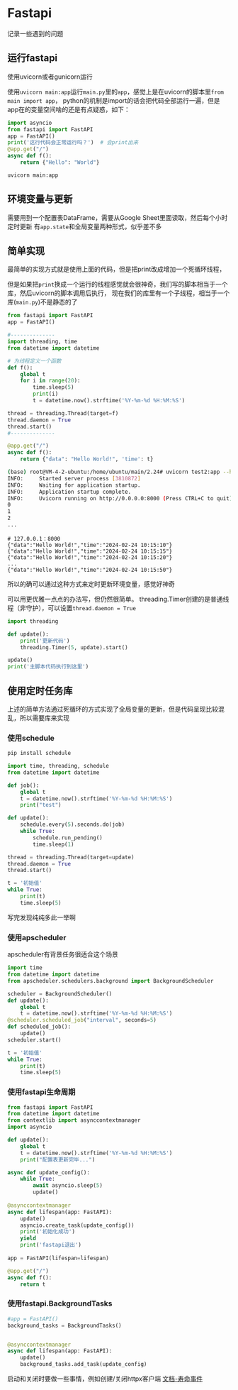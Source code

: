 # Fastapi
记录一些遇到的问题

## 运行fastapi
使用uvicorn或者gunicorn运行

使用`uvicorn main:app`运行`main.py`里的`app`，感觉上是在uvicorn的脚本里`from main import app`，
python的机制是import的话会把代码全部运行一遍，但是app在的变量空间啥的还是有点疑惑，如下：


```python
import asyncio
from fastapi import FastAPI
app = FastAPI()
print('这行代码会正常运行吗？')  # 会print出来
@app.get("/")
async def f():
    return {"Hello": "World"}
```

```bash
uvicorn main:app
```

## 环境变量与更新

需要用到一个配置表DataFrame，需要从Google Sheet里面读取，然后每个小时定时更新
有`app.state`和全局变量两种形式，似乎差不多

## 简单实现

最简单的实现方式就是使用上面的代码，但是把print改成增加一个死循环线程，

但是如果把`print`换成一个运行的线程感觉就会很神奇，我们写的脚本相当于一个库，然后uvicorn的脚本调用后执行，
现在我们的库里有一个子线程，相当于一个库(`main.py`)不是静态的了

```python
from fastapi import FastAPI
app = FastAPI()

#--------------
import threading, time
from datetime import datetime

# 为线程定义一个函数
def f():
    global t
    for i in range(20):
        time.sleep(5)
        print(i)
        t = datetime.now().strftime('%Y-%m-%d %H:%M:%S')

thread = threading.Thread(target=f)
thread.daemon = True
thread.start()
#--------------

@app.get("/")
async def f():
    return {"data": "Hello World!", 'time': t}
```

```bash
(base) root@VM-4-2-ubuntu:/home/ubuntu/main/2.24# uvicorn test2:app --host=0.0.0.0 --port=8000
INFO:     Started server process [3810872]
INFO:     Waiting for application startup.
INFO:     Application startup complete.
INFO:     Uvicorn running on http://0.0.0.0:8000 (Press CTRL+C to quit)
0
1
2
...
```

```
# 127.0.0.1：8000
{"data":"Hello World!","time":"2024-02-24 10:15:10"}
{"data":"Hello World!","time":"2024-02-24 10:15:15"} 
{"data":"Hello World!","time":"2024-02-24 10:15:20"}
...
{"data":"Hello World!","time":"2024-02-24 10:15:50"}
```

所以的确可以通过这种方式来定时更新环境变量，感觉好神奇

可以用更优雅一点点的办法写，但仍然很简单。
threading.Timer创建的是普通线程（非守护），可以设置`thread.daemon = True`

```python
import threading

def update():
    print('更新代码')
    threading.Timer(5, update).start()

update()
print('主脚本代码执行到这里')
```

## 使用定时任务库
上述的简单方法通过死循环的方式实现了全局变量的更新，但是代码呈现比较混乱，所以需要库来实现

### 使用schedule
```bash
pip install schedule
```
```python
import time, threading, schedule
from datetime import datetime

def job():
    global t
    t = datetime.now().strftime('%Y-%m-%d %H:%M:%S')
    print("test")

def update():
    schedule.every(5).seconds.do(job)
    while True:
        schedule.run_pending()
        time.sleep(1)

thread = threading.Thread(target=update)
thread.daemon = True
thread.start()

t = '初始值'
while True:
    print(t)
    time.sleep(5)
```

写完发现纯纯多此一举啊

### 使用apscheduler
apscheduler有背景任务很适合这个场景

```python
import time
from datetime import datetime
from apscheduler.schedulers.background import BackgroundScheduler

scheduler = BackgroundScheduler()
def update():
    global t
    t = datetime.now().strftime('%Y-%m-%d %H:%M:%S')
@scheduler.scheduled_job("interval", seconds=5)
def scheduled_job():
    update()
scheduler.start()

t = '初始值'
while True:
    print(t)
    time.sleep(5)
```

### 使用fastapi生命周期

```python
from fastapi import FastAPI
from datetime import datetime
from contextlib import asynccontextmanager
import asyncio

def update():
    global t
    t = datetime.now().strftime('%Y-%m-%d %H:%M:%S')
    print("配置表更新完毕...")

async def update_config():
    while True:
        await asyncio.sleep(5)
        update()
        
@asynccontextmanager
async def lifespan(app: FastAPI):
    update()
    asyncio.create_task(update_config())
    print('初始化成功')
    yield
    print('fastapi退出')
    
app = FastAPI(lifespan=lifespan)

@app.get("/")
async def f():
    return t
```

### 使用fastapi.BackgroundTasks

```python
#app = FastAPI()
background_tasks = BackgroundTasks()


@asynccontextmanager
async def lifespan(app: FastAPI):
    update()
    background_tasks.add_task(update_config)
```

启动和关闭时要做一些事情，例如创建/关闭httpx客户端
[文档-寿命事件](https://fastapi.tiangolo.com/advanced/events/)
